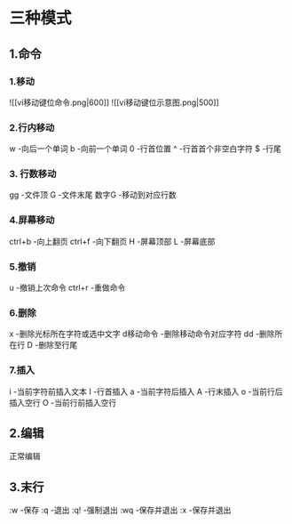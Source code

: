 # 三种模式
## 1.命令
### 1.移动
![[vi移动键位命令.png|600]]
![[vi移动键位示意图.png|500]]
### 2.行内移动
w -向后一个单词
b -向前一个单词
0 -行首位置
^ -行首首个非空白字符
$ -行尾
### 3. 行数移动
gg -文件顶
G -文件末尾
数字G -移动到对应行数
### 4.屏幕移动
ctrl+b -向上翻页
ctrl+f -向下翻页
H -屏幕顶部
L -屏幕底部
### 5.撤销
u -撤销上次命令
ctrl+r -重做命令
### 6.删除
x -删除光标所在字符或选中文字
d移动命令 -删除移动命令对应字符
dd -删除所在行
D -删除至行尾
### 7.插入
i -当前字符前插入文本
I -行首插入
a -当前字符后插入
A -行末插入
o -当前行后插入空行
O -当前行前插入空行

## 2.编辑
正常编辑
## 3.末行
:w -保存
:q -退出
:q! -强制退出
:wq -保存并退出
:x -保存并退出
